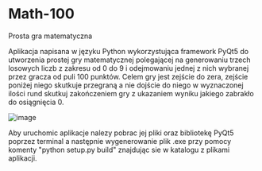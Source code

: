 # Math-100
Prosta gra matematyczna

Aplikacja napisana w języku Python wykorzystująca framework PyQt5 do utworzenia prostej gry matematycznej polegającej na generowaniu trzech losowych liczb z zakresu od 0 do 9 i odejmowaniu jednej z nich wybranej przez gracza od puli 100 punktów. Celem gry jest zejście do zera, zejście poniżej niego skutkuje przegraną a nie dojście do niego w wyznaczonej ilości rund skutkuj zakończeniem gry z ukazaniem wyniku jakiego zabrakło do osiągnięcia 0.

![image](https://github.com/SetsunaF00/Math-100/assets/83356069/1d83c5fb-68a9-4eeb-bd4f-530ad4dbf31d)


Aby uruchomic aplikacje nalezy pobrac jej pliki oraz bibliotekę PyQt5 poprzez terminal a następnie wygenerowanie plik .exe przy pomocy komenty "python setup.py build" znajdując sie w katalogu z plikami aplikacji.
